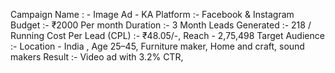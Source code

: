 Campaign Name : - Image Ad - KA
Platform :- Facebook & Instagram
Budget :- ₹2000 Per month
Duration :- 3 Month
Leads Generated :- 218 / Running
Cost Per Lead (CPL) :- ₹48.05/-, Reach - 2,75,498
Target Audience :- Location - India , Age 25–45, Furniture maker, Home and craft, sound makers
Result :- Video ad with 3.2% CTR,
